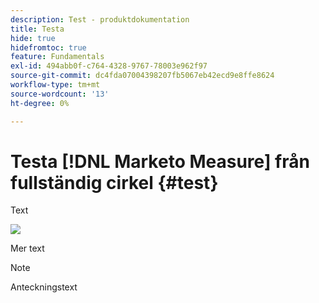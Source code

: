 ```yaml
---
description: Test - produktdokumentation
title: Testa
hide: true
hidefromtoc: true
feature: Fundamentals
exl-id: 494abb0f-c764-4328-9767-78003e962f97
source-git-commit: dc4fda07004398207fb5067eb42ecd9e8ffe8624
workflow-type: tm+mt
source-wordcount: '13'
ht-degree: 0%

---
```


# Testa [!DNL Marketo Measure] från fullständig cirkel {#test}

Text

![](assets/drilldown_3.gif)

Mer text

>[!NOTE]
>
>Anteckningstext
